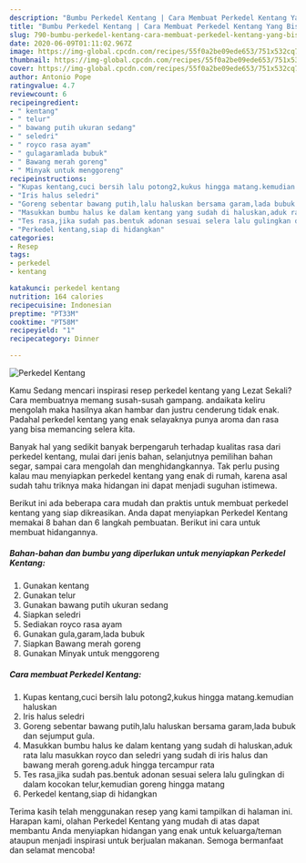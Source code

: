 ```yaml
---
description: "Bumbu Perkedel Kentang | Cara Membuat Perkedel Kentang Yang Bisa Manjain Lidah"
title: "Bumbu Perkedel Kentang | Cara Membuat Perkedel Kentang Yang Bisa Manjain Lidah"
slug: 790-bumbu-perkedel-kentang-cara-membuat-perkedel-kentang-yang-bisa-manjain-lidah
date: 2020-06-09T01:11:02.967Z
image: https://img-global.cpcdn.com/recipes/55f0a2be09ede653/751x532cq70/perkedel-kentang-foto-resep-utama.jpg
thumbnail: https://img-global.cpcdn.com/recipes/55f0a2be09ede653/751x532cq70/perkedel-kentang-foto-resep-utama.jpg
cover: https://img-global.cpcdn.com/recipes/55f0a2be09ede653/751x532cq70/perkedel-kentang-foto-resep-utama.jpg
author: Antonio Pope
ratingvalue: 4.7
reviewcount: 6
recipeingredient:
- " kentang"
- " telur"
- " bawang putih ukuran sedang"
- " seledri"
- " royco rasa ayam"
- " gulagaramlada bubuk"
- " Bawang merah goreng"
- " Minyak untuk menggoreng"
recipeinstructions:
- "Kupas kentang,cuci bersih lalu potong2,kukus hingga matang.kemudian haluskan"
- "Iris halus seledri"
- "Goreng sebentar bawang putih,lalu haluskan bersama garam,lada bubuk dan sejumput gula."
- "Masukkan bumbu halus ke dalam kentang yang sudah di haluskan,aduk rata lalu masukkan royco dan seledri yang sudah di iris halus dan bawang merah goreng.aduk hingga tercampur rata"
- "Tes rasa,jika sudah pas.bentuk adonan sesuai selera lalu gulingkan di dalam kocokan telur,kemudian goreng hingga matang"
- "Perkedel kentang,siap di hidangkan"
categories:
- Resep
tags:
- perkedel
- kentang

katakunci: perkedel kentang 
nutrition: 164 calories
recipecuisine: Indonesian
preptime: "PT33M"
cooktime: "PT58M"
recipeyield: "1"
recipecategory: Dinner

---
```



![Perkedel Kentang](https://img-global.cpcdn.com/recipes/55f0a2be09ede653/751x532cq70/perkedel-kentang-foto-resep-utama.jpg)

Kamu Sedang mencari inspirasi resep perkedel kentang yang Lezat Sekali? Cara membuatnya memang susah-susah gampang. andaikata keliru mengolah maka hasilnya akan hambar dan justru cenderung tidak enak. Padahal perkedel kentang yang enak selayaknya punya aroma dan rasa yang bisa memancing selera kita.

Banyak hal yang sedikit banyak berpengaruh terhadap kualitas rasa dari perkedel kentang, mulai dari jenis bahan, selanjutnya pemilihan bahan segar, sampai cara mengolah dan menghidangkannya. Tak perlu pusing kalau mau menyiapkan perkedel kentang yang enak di rumah, karena asal sudah tahu triknya maka hidangan ini dapat menjadi suguhan istimewa.




Berikut ini ada beberapa cara mudah dan praktis untuk membuat perkedel kentang yang siap dikreasikan. Anda dapat menyiapkan Perkedel Kentang memakai 8 bahan dan 6 langkah pembuatan. Berikut ini cara untuk membuat hidangannya.

<!--inarticleads1-->

##### Bahan-bahan dan bumbu yang diperlukan untuk menyiapkan Perkedel Kentang:

1. Gunakan  kentang
1. Gunakan  telur
1. Gunakan  bawang putih ukuran sedang
1. Siapkan  seledri
1. Sediakan  royco rasa ayam
1. Gunakan  gula,garam,lada bubuk
1. Siapkan  Bawang merah goreng
1. Gunakan  Minyak untuk menggoreng




<!--inarticleads2-->

##### Cara membuat Perkedel Kentang:

1. Kupas kentang,cuci bersih lalu potong2,kukus hingga matang.kemudian haluskan
1. Iris halus seledri
1. Goreng sebentar bawang putih,lalu haluskan bersama garam,lada bubuk dan sejumput gula.
1. Masukkan bumbu halus ke dalam kentang yang sudah di haluskan,aduk rata lalu masukkan royco dan seledri yang sudah di iris halus dan bawang merah goreng.aduk hingga tercampur rata
1. Tes rasa,jika sudah pas.bentuk adonan sesuai selera lalu gulingkan di dalam kocokan telur,kemudian goreng hingga matang
1. Perkedel kentang,siap di hidangkan




Terima kasih telah menggunakan resep yang kami tampilkan di halaman ini. Harapan kami, olahan Perkedel Kentang yang mudah di atas dapat membantu Anda menyiapkan hidangan yang enak untuk keluarga/teman ataupun menjadi inspirasi untuk berjualan makanan. Semoga bermanfaat dan selamat mencoba!
